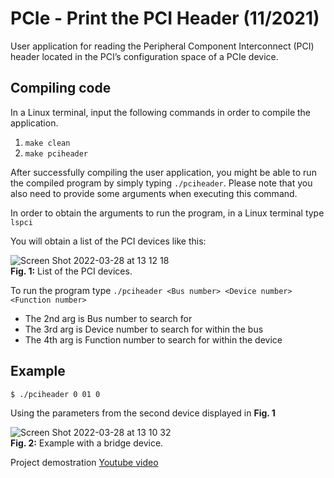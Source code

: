 # PCIe - Print the PCI Header (11/2021)
User application for reading the Peripheral Component Interconnect (PCI) header located in the PCI’s configuration space of a PCIe device.

## Compiling code

In a Linux terminal, input the following commands in order to compile the application. 
1. ```make clean```
2. ```make pciheader```

After successfully compiling the user application, you might be able to run the compiled program 
by simply typing ```./pciheader```. Please note that you also need to provide some arguments when executing this command. 

In order to obtain the arguments to run the program, in a Linux terminal type ```lspci```

You will obtain a list of the PCI devices like this:

![Screen Shot 2022-03-28 at 13 12 18](https://user-images.githubusercontent.com/78834111/160469838-bdfed10b-ae89-4309-b0f2-f548a22dd901.png)<br />
**Fig. 1:** List of the PCI devices.

To run the program type ```./pciheader <Bus number> <Device number> <Function number> ```

* The 2nd arg is Bus number to search for
* The 3rd arg is Device number to search for within the bus
* The 4th arg is Function number to search for within the device

## Example 

```$ ./pciheader 0 01 0 ```

Using the parameters from the second device displayed in **Fig. 1**

![Screen Shot 2022-03-28 at 13 10 32](https://user-images.githubusercontent.com/78834111/160469511-2e1f9f94-8206-409f-ace2-b977f2089f7f.png)<br />
**Fig. 2:** Example with a bridge device.

Project demostration [Youtube video](https://youtu.be/163qVFvFtpY)
